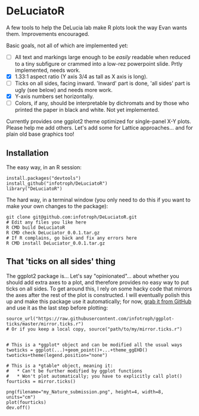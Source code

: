 # DeLuciatoR

A few tools to help the DeLucia lab make R plots look the way Evan wants them. Improvements encouraged.

Basic goals, not all of which are implemented yet:

- [ ] All text and markings large enough to be *easily* readable when reduced to a tiny subfigure or crammed into a low-rez powerpoint slide. Prtly implemented, needs work.
- [x] 1.33:1 aspect ratio (Y axis 3/4 as tall as X axis is long).
- [ ] Ticks on all sides, facing inward. 'Inward' part is done, 'all sides' part is ugly (see below) and needs more work.
- [x] Y-axis numbers set horizontally.
- [ ] Colors, if any, should be interpretable by dichromats and by those who printed the paper in black and white. Not yet implemented.

Currently provides one ggplot2 theme optimized for single-panel X-Y plots. Please help me add others. Let's add some for Lattice approaches... and for plain old base graphics too!

## Installation

The easy way, in an R session:

```
install.packages("devtools")
install_github("infotroph/DeLuciatoR")
library("DeLuciatoR")
```

The hard way, in a terminal window (you only need to do this if you want to make your own changes to the package):

```
git clone git@github.com:infotroph/DeLuciatoR.git
# Edit any files you like here
R CMD build DeLuciatoR
R CMD check DeLuciator_0.0.1.tar.gz
# If R complains, go back and fix any errors here
R CMD install DeLuciator_0.0.1.tar.gz
```

## That 'ticks on all sides' thing

The ggplot2 package is... Let's say "opinionated"... about whether you should add extra axes to a plot, and therefore provides no easy way to put ticks on all sides. To get around this, I rely on some hacky code that mirrors the axes after the rest of the plot is constructed. I will eventually polish this up and make this package use it automatically; for now, [grab it from GitHub](https://github.com/infotroph/ggplot-ticks) and use it as the last step before plotting:

```
source_url("https://raw.githubusercontent.com/infotroph/ggplot-ticks/master/mirror.ticks.r")
# Or if you keep a local copy, source("path/to/my/mirror.ticks.r")


# This is a *ggplot* object and can be modified all the usual ways
twoticks = ggplot(...)+geom_point()+...+theme_ggEHD()
twoticks+theme(legend.position="none")

# This is a *gtable* object, meaning it:
# 	* Can't be further modified by ggplot functions
# 	* Won't plot automatically; you have to explicitly call plot()
fourticks = mirror.ticks()

png(filename="my_Nature_submission.png", height=4, width=8, units="cm")
plot(fourticks)
dev.off()
```
